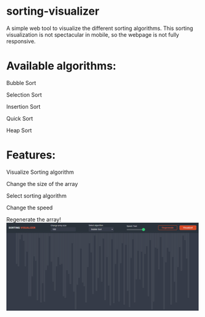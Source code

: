 # sorting-visualizer
A simple web tool to visualize the different sorting algorithms.
This sorting visualization is not spectacular in mobile, so the webpage is not fully responsive.

 # **Available algorithms:**


Bubble Sort



Selection Sort



Insertion Sort



Quick Sort



Heap Sort





 # **Features:**




Visualize Sorting algorithm




Change the size of the array




Select sorting algorithm



Change the speed




Regenerate the array!
![alt text](https://github.com/abhay-aka/Sorting-Visualizer/blob/main/screenshotv1.png)
